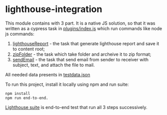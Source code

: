 # lighthouse-integration

This module contains with 3 part. It is a native JS solution, so that it was written as a cypress task in [plugins/index.js](cypress/plugins/index.js) which run commands like node js commands:
1) [lighthouseReport](https://github.com/DenisPitsul2020/lighthouse-integration/blob/1285ac9752d244b075420c382360562f3ede71ec/cypress/plugins/index.js#L46) - the task that generate lighthouse report and save it to content root;
2) [zipFolder](https://github.com/DenisPitsul2020/lighthouse-integration/blob/1285ac9752d244b075420c382360562f3ede71ec/cypress/plugins/index.js#L71) - the task which take folder and archeive it to zip format;
3) [sendEmail](https://github.com/DenisPitsul2020/lighthouse-integration/blob/1285ac9752d244b075420c382360562f3ede71ec/cypress/plugins/index.js#L83) - the task that send email from sender to receiver with subject, text, and attach the file to mail.

All needed data presents in [testdata.json](cypress/fixtures/testdata.json)

To run this project, install it locally using npm and run suite:

```
npm install
npm run end-to-end.
```

[Lighthouse suite](cypress/integration/lighthouse.spec.js) is end-to-end test that run all 3 steps successively.
